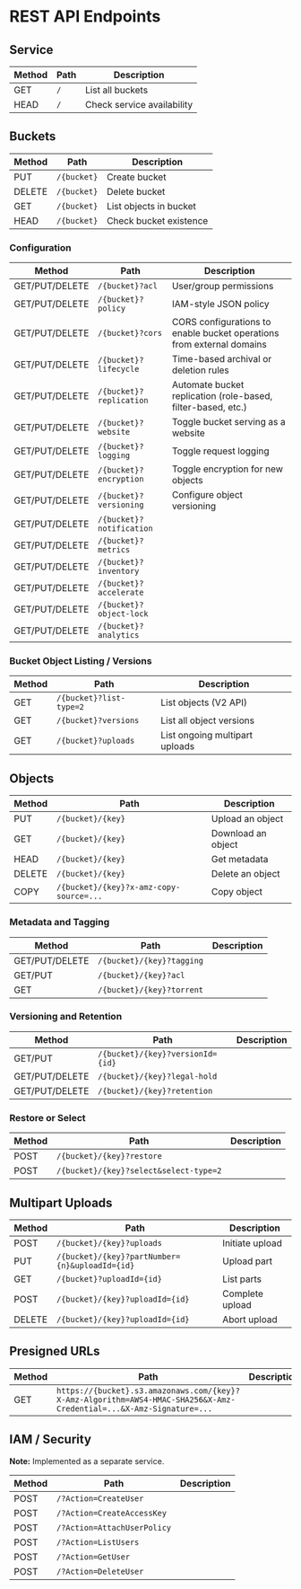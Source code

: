 # REST API Endpoints

## Service

| Method | Path | Description                |
| ------ | ---- | -------------------------- |
| GET    | `/`  | List all buckets           |
| HEAD   | `/`  | Check service availability |

## Buckets

| Method | Path        | Description            |
| ------ | ----------- | ---------------------- |
| PUT    | `/{bucket}` | Create bucket          |
| DELETE | `/{bucket}` | Delete bucket          |
| GET    | `/{bucket}` | List objects in bucket |
| HEAD   | `/{bucket}` | Check bucket existence |

### Configuration

| Method         | Path                     | Description                                                           |
| -------------- | ------------------------ | --------------------------------------------------------------------- |
| GET/PUT/DELETE | `/{bucket}?acl`          | User/group permissions                                                |
| GET/PUT/DELETE | `/{bucket}?policy`       | IAM-style JSON policy                                                 |
| GET/PUT/DELETE | `/{bucket}?cors`         | CORS configurations to enable bucket operations from external domains |
| GET/PUT/DELETE | `/{bucket}?lifecycle`    | Time-based archival or deletion rules                                 |
| GET/PUT/DELETE | `/{bucket}?replication`  | Automate bucket replication (role-based, filter-based, etc.)          |
| GET/PUT/DELETE | `/{bucket}?website`      | Toggle bucket serving as a website                                    |
| GET/PUT/DELETE | `/{bucket}?logging`      | Toggle request logging                                                |
| GET/PUT/DELETE | `/{bucket}?encryption`   | Toggle encryption for new objects                                     |
| GET/PUT/DELETE | `/{bucket}?versioning`   | Configure object versioning                                           |
| GET/PUT/DELETE | `/{bucket}?notification` |                                                                       |
| GET/PUT/DELETE | `/{bucket}?metrics`      |                                                                       |
| GET/PUT/DELETE | `/{bucket}?inventory`    |                                                                       |
| GET/PUT/DELETE | `/{bucket}?accelerate`   |                                                                       |
| GET/PUT/DELETE | `/{bucket}?object-lock`  |                                                                       |
| GET/PUT/DELETE | `/{bucket}?analytics`    |                                                                       |

### Bucket Object Listing / Versions

| Method | Path                  | Description                    |
| ------ | --------------------- | ------------------------------ |
| GET    | `/{bucket}?list-type=2` | List objects (V2 API)          |
| GET    | `/{bucket}?versions`    | List all object versions       |
| GET    | `/{bucket}?uploads`     | List ongoing multipart uploads |

## Objects

| Method | Path                                  | Description        |
| ------ | ------------------------------------- | ------------------ |
| PUT    | `/{bucket}/{key}`                       | Upload an object   |
| GET    | `/{bucket}/{key}`                       | Download an object |
| HEAD   | `/{bucket}/{key}`                       | Get metadata       |
| DELETE | `/{bucket}/{key}`                       | Delete an object   |
| COPY   | `/{bucket}/{key}?x-amz-copy-source=...` | Copy object        |

### Metadata and Tagging

| Method         | Path                    | Description |
| -------------- | ----------------------- | ----------- |
| GET/PUT/DELETE | `/{bucket}/{key}?tagging` |             |
| GET/PUT        | `/{bucket}/{key}?acl`     |             |
| GET            | `/{bucket}/{key}?torrent` |             |

### Versioning and Retention

| Method         | Path                           | Description |
| -------------- | ------------------------------ | ----------- |
| GET/PUT        | `/{bucket}/{key}?versionId={id}` |             |
| GET/PUT/DELETE | `/{bucket}/{key}?legal-hold`     |             |
| GET/PUT/DELETE | `/{bucket}/{key}?retention`      |             |

### Restore or Select

| Method | Path                                 | Description |
| ------ | ------------------------------------ | ----------- |
| POST   | `/{bucket}/{key}?restore`              |             |
| POST   | `/{bucket}/{key}?select&select-type=2` |             |

## Multipart Uploads

| Method | Path                                           | Description     |
| ------ | ---------------------------------------------- | --------------- |
| POST   | `/{bucket}/{key}?uploads`                      | Initiate upload |
| PUT    | `/{bucket}/{key}?partNumber={n}&uploadId={id}` | Upload part     |
| GET    | `/{bucket}?uploadId={id}`                      | List parts      |
| POST   | `/{bucket}/{key}?uploadId={id}`                | Complete upload |
| DELETE | `/{bucket}/{key}?uploadId={id}`                | Abort upload    |

## Presigned URLs

| Method | Path                                                                                                                | Description |
| ------ | ------------------------------------------------------------------------------------------------------------------- | ----------- |
| GET    | `https://{bucket}.s3.amazonaws.com/{key}?X-Amz-Algorithm=AWS4-HMAC-SHA256&X-Amz-Credential=...&X-Amz-Signature=...` |             |

## IAM / Security

**Note:** Implemented as a separate service.

| Method | Path                        | Description |
| ------ | --------------------------- | ----------- |
| POST   | `/?Action=CreateUser`       |             |
| POST   | `/?Action=CreateAccessKey`  |             |
| POST   | `/?Action=AttachUserPolicy` |             |
| POST   | `/?Action=ListUsers`        |             |
| POST   | `/?Action=GetUser`          |             |
| POST   | `/?Action=DeleteUser`       |             |
